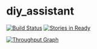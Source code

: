 # diy_assistant

[![Build Status](https://travis-ci.org/DiyAssistant/diy_assistant.svg?branch=ci-rake-%2337)](https://travis-ci.org/DiyAssistant/diy_assistant)
[![Stories in Ready](https://badge.waffle.io/DiyAssistant/diy_assistant.svg?label=ready&title=Ready)](http://waffle.io/DiyAssistant/diy_assistant)

[![Throughput Graph](https://graphs.waffle.io/DiyAssistant/diy_assistant/throughput.svg)](https://waffle.io/DiyAssistant/diy_assistant/metrics/throughput)
